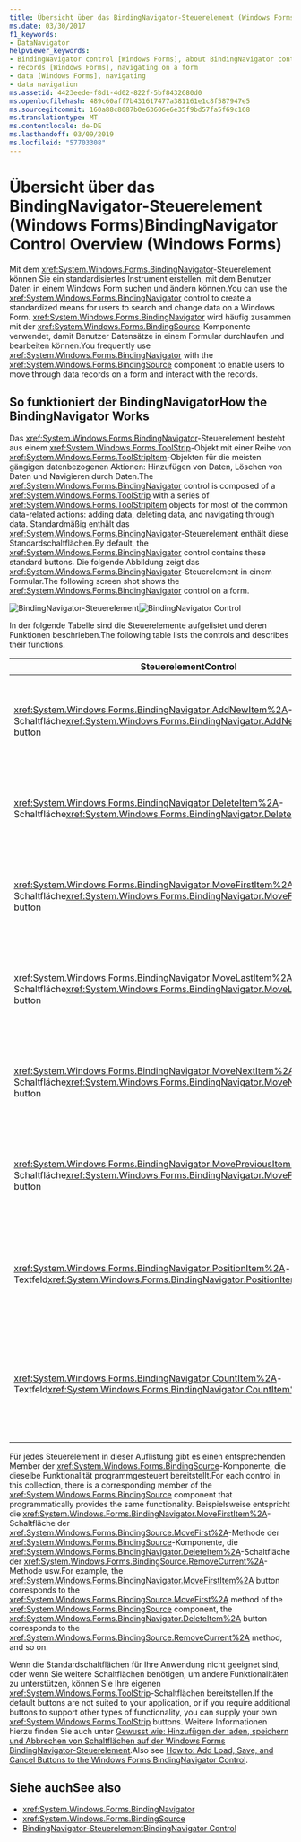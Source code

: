 ```yaml
---
title: Übersicht über das BindingNavigator-Steuerelement (Windows Forms)
ms.date: 03/30/2017
f1_keywords:
- DataNavigator
helpviewer_keywords:
- BindingNavigator control [Windows Forms], about BindingNavigator control
- records [Windows Forms], navigating on a form
- data [Windows Forms], navigating
- data navigation
ms.assetid: 4423eede-f8d1-4d02-822f-5bf8432680d0
ms.openlocfilehash: 489c60aff7b431617477a381161e1c8f587947e5
ms.sourcegitcommit: 160a88c8087b0e63606e6e35f9bd57fa5f69c168
ms.translationtype: MT
ms.contentlocale: de-DE
ms.lasthandoff: 03/09/2019
ms.locfileid: "57703308"
---
```

# <a name="bindingnavigator-control-overview-windows-forms"></a><span data-ttu-id="4f469-102">Übersicht über das BindingNavigator-Steuerelement (Windows Forms)</span><span class="sxs-lookup"><span data-stu-id="4f469-102">BindingNavigator Control Overview (Windows Forms)</span></span>
<span data-ttu-id="4f469-103">Mit dem <xref:System.Windows.Forms.BindingNavigator>-Steuerelement können Sie ein standardisiertes Instrument erstellen, mit dem Benutzer Daten in einem Windows Form suchen und ändern können.</span><span class="sxs-lookup"><span data-stu-id="4f469-103">You can use the <xref:System.Windows.Forms.BindingNavigator> control to create a standardized means for users to search and change data on a Windows Form.</span></span> <span data-ttu-id="4f469-104"><xref:System.Windows.Forms.BindingNavigator> wird häufig zusammen mit der <xref:System.Windows.Forms.BindingSource>-Komponente verwendet, damit Benutzer Datensätze in einem Formular durchlaufen und bearbeiten können.</span><span class="sxs-lookup"><span data-stu-id="4f469-104">You frequently use <xref:System.Windows.Forms.BindingNavigator> with the <xref:System.Windows.Forms.BindingSource> component to enable users to move through data records on a form and interact with the records.</span></span>  
  
## <a name="how-the-bindingnavigator-works"></a><span data-ttu-id="4f469-105">So funktioniert der BindingNavigator</span><span class="sxs-lookup"><span data-stu-id="4f469-105">How the BindingNavigator Works</span></span>  
 <span data-ttu-id="4f469-106">Das <xref:System.Windows.Forms.BindingNavigator>-Steuerelement besteht aus einem <xref:System.Windows.Forms.ToolStrip>-Objekt mit einer Reihe von <xref:System.Windows.Forms.ToolStripItem>-Objekten für die meisten gängigen datenbezogenen Aktionen: Hinzufügen von Daten, Löschen von Daten und Navigieren durch Daten.</span><span class="sxs-lookup"><span data-stu-id="4f469-106">The <xref:System.Windows.Forms.BindingNavigator> control is composed of a <xref:System.Windows.Forms.ToolStrip> with a series of <xref:System.Windows.Forms.ToolStripItem> objects for most of the common data-related actions: adding data, deleting data, and navigating through data.</span></span> <span data-ttu-id="4f469-107">Standardmäßig enthält das <xref:System.Windows.Forms.BindingNavigator>-Steuerelement enthält diese Standardschaltflächen.</span><span class="sxs-lookup"><span data-stu-id="4f469-107">By default, the <xref:System.Windows.Forms.BindingNavigator> control contains these standard buttons.</span></span> <span data-ttu-id="4f469-108">Die folgende Abbildung zeigt das <xref:System.Windows.Forms.BindingNavigator>-Steuerelement in einem Formular.</span><span class="sxs-lookup"><span data-stu-id="4f469-108">The following screen shot shows the <xref:System.Windows.Forms.BindingNavigator> control on a form.</span></span>  
  
 <span data-ttu-id="4f469-109">![BindingNavigator-Steuerelement](./media/cpdatacontainerctrl.gif "CpDataContainerCtrl")</span><span class="sxs-lookup"><span data-stu-id="4f469-109">![BindingNavigator Control](./media/cpdatacontainerctrl.gif "cpDataContainerCtrl")</span></span>  
  
 <span data-ttu-id="4f469-110">In der folgende Tabelle sind die Steuerelemente aufgelistet und deren Funktionen beschrieben.</span><span class="sxs-lookup"><span data-stu-id="4f469-110">The following table lists the controls and describes their functions.</span></span>  
  
|<span data-ttu-id="4f469-111">Steuerelement</span><span class="sxs-lookup"><span data-stu-id="4f469-111">Control</span></span>|<span data-ttu-id="4f469-112">Funktion</span><span class="sxs-lookup"><span data-stu-id="4f469-112">Function</span></span>|  
|-------------|--------------|  
|<span data-ttu-id="4f469-113"><xref:System.Windows.Forms.BindingNavigator.AddNewItem%2A>-Schaltfläche</span><span class="sxs-lookup"><span data-stu-id="4f469-113"><xref:System.Windows.Forms.BindingNavigator.AddNewItem%2A> button</span></span>|<span data-ttu-id="4f469-114">Fügt eine neue Zeile in der zugrunde liegenden Datenquelle ein.</span><span class="sxs-lookup"><span data-stu-id="4f469-114">Inserts a new row into the underlying data source.</span></span>|  
|<span data-ttu-id="4f469-115"><xref:System.Windows.Forms.BindingNavigator.DeleteItem%2A>-Schaltfläche</span><span class="sxs-lookup"><span data-stu-id="4f469-115"><xref:System.Windows.Forms.BindingNavigator.DeleteItem%2A> button</span></span>|<span data-ttu-id="4f469-116">Löscht die aktuelle Zeile aus der zugrunde liegenden Datenquelle.</span><span class="sxs-lookup"><span data-stu-id="4f469-116">Deletes the current row from the underlying data source.</span></span>|  
|<span data-ttu-id="4f469-117"><xref:System.Windows.Forms.BindingNavigator.MoveFirstItem%2A>-Schaltfläche</span><span class="sxs-lookup"><span data-stu-id="4f469-117"><xref:System.Windows.Forms.BindingNavigator.MoveFirstItem%2A> button</span></span>|<span data-ttu-id="4f469-118">Wechselt zum ersten Element in der zugrunde liegenden Datenquelle.</span><span class="sxs-lookup"><span data-stu-id="4f469-118">Moves to the first item in the underlying data source.</span></span>|  
|<span data-ttu-id="4f469-119"><xref:System.Windows.Forms.BindingNavigator.MoveLastItem%2A>-Schaltfläche</span><span class="sxs-lookup"><span data-stu-id="4f469-119"><xref:System.Windows.Forms.BindingNavigator.MoveLastItem%2A> button</span></span>|<span data-ttu-id="4f469-120">Wechselt zum letzten Element in der zugrunde liegenden Datenquelle.</span><span class="sxs-lookup"><span data-stu-id="4f469-120">Moves to the last item in the underlying data source.</span></span>|  
|<span data-ttu-id="4f469-121"><xref:System.Windows.Forms.BindingNavigator.MoveNextItem%2A>-Schaltfläche</span><span class="sxs-lookup"><span data-stu-id="4f469-121"><xref:System.Windows.Forms.BindingNavigator.MoveNextItem%2A> button</span></span>|<span data-ttu-id="4f469-122">Wechselt zum nächsten Element in der zugrunde liegenden Datenquelle.</span><span class="sxs-lookup"><span data-stu-id="4f469-122">Moves to the next item in the underlying data source.</span></span>|  
|<span data-ttu-id="4f469-123"><xref:System.Windows.Forms.BindingNavigator.MovePreviousItem%2A>-Schaltfläche</span><span class="sxs-lookup"><span data-stu-id="4f469-123"><xref:System.Windows.Forms.BindingNavigator.MovePreviousItem%2A> button</span></span>|<span data-ttu-id="4f469-124">Wechselt zum vorherigen Element in der zugrunde liegenden Datenquelle.</span><span class="sxs-lookup"><span data-stu-id="4f469-124">Moves to the previous item in the underlying data source.</span></span>|  
|<span data-ttu-id="4f469-125"><xref:System.Windows.Forms.BindingNavigator.PositionItem%2A>-Textfeld</span><span class="sxs-lookup"><span data-stu-id="4f469-125"><xref:System.Windows.Forms.BindingNavigator.PositionItem%2A> text box</span></span>|<span data-ttu-id="4f469-126">Gibt die aktuelle Position in der zugrunde liegenden Datenquelle zurück.</span><span class="sxs-lookup"><span data-stu-id="4f469-126">Returns the current position within the underlying data source.</span></span>|  
|<span data-ttu-id="4f469-127"><xref:System.Windows.Forms.BindingNavigator.CountItem%2A>-Textfeld</span><span class="sxs-lookup"><span data-stu-id="4f469-127"><xref:System.Windows.Forms.BindingNavigator.CountItem%2A> text box</span></span>|<span data-ttu-id="4f469-128">Gibt die Gesamtzahl von Elementen in der zugrunde liegenden Datenquelle zurück.</span><span class="sxs-lookup"><span data-stu-id="4f469-128">Returns the total number of items in the underlying data source.</span></span>|  
  
 <span data-ttu-id="4f469-129">Für jedes Steuerelement in dieser Auflistung gibt es einen entsprechenden Member der <xref:System.Windows.Forms.BindingSource>-Komponente, die dieselbe Funktionalität programmgesteuert bereitstellt.</span><span class="sxs-lookup"><span data-stu-id="4f469-129">For each control in this collection, there is a corresponding member of the <xref:System.Windows.Forms.BindingSource> component that programmatically provides the same functionality.</span></span> <span data-ttu-id="4f469-130">Beispielsweise entspricht die <xref:System.Windows.Forms.BindingNavigator.MoveFirstItem%2A>-Schaltfläche der <xref:System.Windows.Forms.BindingSource.MoveFirst%2A>-Methode der <xref:System.Windows.Forms.BindingSource>-Komponente, die <xref:System.Windows.Forms.BindingNavigator.DeleteItem%2A>-Schaltfläche der <xref:System.Windows.Forms.BindingSource.RemoveCurrent%2A>-Methode usw.</span><span class="sxs-lookup"><span data-stu-id="4f469-130">For example, the <xref:System.Windows.Forms.BindingNavigator.MoveFirstItem%2A> button corresponds to the <xref:System.Windows.Forms.BindingSource.MoveFirst%2A> method of the <xref:System.Windows.Forms.BindingSource> component, the <xref:System.Windows.Forms.BindingNavigator.DeleteItem%2A> button corresponds to the <xref:System.Windows.Forms.BindingSource.RemoveCurrent%2A> method, and so on.</span></span>  
  
 <span data-ttu-id="4f469-131">Wenn die Standardschaltflächen für Ihre Anwendung nicht geeignet sind, oder wenn Sie weitere Schaltflächen benötigen, um andere Funktionalitäten zu unterstützen, können Sie Ihre eigenen <xref:System.Windows.Forms.ToolStrip>-Schaltflächen bereitstellen.</span><span class="sxs-lookup"><span data-stu-id="4f469-131">If the default buttons are not suited to your application, or if you require additional buttons to support other types of functionality, you can supply your own <xref:System.Windows.Forms.ToolStrip> buttons.</span></span> <span data-ttu-id="4f469-132">Weitere Informationen hierzu finden Sie auch unter [Gewusst wie: Hinzufügen der laden, speichern und Abbrechen von Schaltflächen auf der Windows Forms BindingNavigator-Steuerelement](load-save-and-cancel-bindingnavigator.md).</span><span class="sxs-lookup"><span data-stu-id="4f469-132">Also see [How to: Add Load, Save, and Cancel Buttons to the Windows Forms BindingNavigator Control](load-save-and-cancel-bindingnavigator.md).</span></span>  
  
## <a name="see-also"></a><span data-ttu-id="4f469-133">Siehe auch</span><span class="sxs-lookup"><span data-stu-id="4f469-133">See also</span></span>
- <xref:System.Windows.Forms.BindingNavigator>
- <xref:System.Windows.Forms.BindingSource>
- [<span data-ttu-id="4f469-134">BindingNavigator-Steuerelement</span><span class="sxs-lookup"><span data-stu-id="4f469-134">BindingNavigator Control</span></span>](bindingnavigator-control-windows-forms.md)
